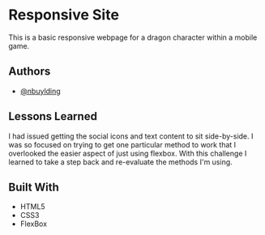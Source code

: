 # Responsive Site

This is a basic responsive webpage for a dragon character within a mobile game.

## Authors

-   [@nbuylding](https://www.github.com/nbuylding)

## Lessons Learned

I had issued getting the social icons and text content to sit side-by-side. I was so focused on trying to get one particular method to work that I overlooked the easier aspect of just using flexbox. With this challenge I learned to take a step back and re-evaluate the methods I'm using.

## Built With

-   HTML5
-   CSS3
-   FlexBox
